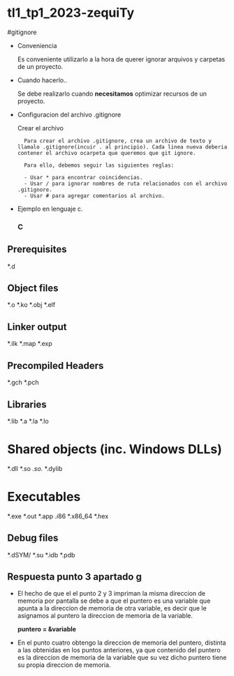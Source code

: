 # tl1_tp1_2023-zequiTy
#gitignore
-  Conveniencia
   
    Es conveniente utilizarlo a la hora de querer ignorar arquivos y carpetas de un proyecto.

- Cuando hacerlo..

    Se debe realizarlo cuando **necesitamos** optimizar recursos de un proyecto.

- Configuracion del archivo .gitignore

    Crear el archivo

        Para crear el archivo .gitignore, crea un archivo de texto y llamalo .gitignore(incuir . al principio). Cada linea nueva deberia contener el archivo ocarpeta que queremos que git ignore.

        Para ello, debemos seguir las siguientes reglas:

        - Usar * para encontrar coincidencias.
        - Usar / para ignorar nombres de ruta relacionados con el archivo .gitignore.
        - Usar # para agregar comentarios al archivo.

- Ejemplo en lenguaje c.

  ### C ###
## Prerequisites
*.d

## Object files
*.o
*.ko
*.obj
*.elf

## Linker output
*.ilk
*.map
*.exp

## Precompiled Headers
*.gch
*.pch

## Libraries
*.lib
*.a
*.la
*.lo

# Shared objects (inc. Windows DLLs)
*.dll
*.so
*.so.*
*.dylib

# Executables
*.exe
*.out
*.app
*.i*86
*.x86_64
*.hex

## Debug files
*.dSYM/
*.su
*.idb
*.pdb
 


 ## Respuesta punto 3 apartado g

 - El hecho de que el el punto 2 y 3 impriman la misma direccion de memoria por pantalla se debe a que el puntero es una variable que apunta a la direccion de memoria de otra variable, es decir que le asignamos al puntero la direccion de memoria de la variable.  
   
      **puntero = &variable**

- En el punto cuatro obtengo la direccion de memoria del puntero, distinta a las obtenidas en los puntos anteriores, ya que contenido del puntero es la direccion de memoria de la variable que su vez dicho puntero tiene su propia direccion de memoria.

